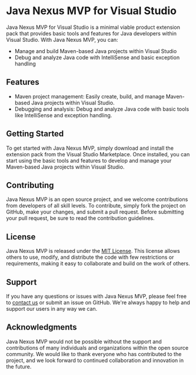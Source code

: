 # Java Nexus MVP for Visual Studio

Java Nexus MVP for Visual Studio is a minimal viable product extension pack that provides basic tools and features for Java developers within Visual Studio. With Java Nexus MVP, you can:

- Manage and build Maven-based Java projects within Visual Studio
- Debug and analyze Java code with IntelliSense and basic exception handling

## Features

- Maven project management: Easily create, build, and manage Maven-based Java projects within Visual Studio.
- Debugging and analysis: Debug and analyze Java code with basic tools like IntelliSense and exception handling.

## Getting Started

To get started with Java Nexus MVP, simply download and install the extension pack from the Visual Studio Marketplace. Once installed, you can start using the basic tools and features to develop and manage your Maven-based Java projects within Visual Studio.

## Contributing

Java Nexus MVP is an open source project, and we welcome contributions from developers of all skill levels. To contribute, simply fork the project on GitHub, make your changes, and submit a pull request. Before submitting your pull request, be sure to read the contribution guidelines.

## License

Java Nexus MVP is released under the [MIT License](https://github.com/your-username/java-nexus-mvp/blob/main/LICENSE.md). This license allows others to use, modify, and distribute the code with few restrictions or requirements, making it easy to collaborate and build on the work of others.

## Support

If you have any questions or issues with Java Nexus MVP, please feel free to [contact us](https://discord.com/channels/1076893662761455688/1076894381434486864) or submit an issue on GitHub. We're always happy to help and support our users in any way we can.

## Acknowledgments

Java Nexus MVP would not be possible without the support and contributions of many individuals and organizations within the open source community. We would like to thank everyone who has contributed to the project, and we look forward to continued collaboration and innovation in the future.
